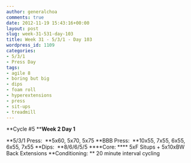 ```yaml
---
author: generalchoa
comments: true
date: 2012-11-19 15:43:16+00:00
layout: post
slug: week-31-531-day-103
title: Week 31 - 5/3/1 - Day 103
wordpress_id: 1109
categories:
- 5/3/1
- Press Day
tags:
- agile 8
- boring but big
- dips
- foam roll
- hyperextensions
- press
- sit-ups
- treadmill
---
```


**Cycle #5
****Week 2 Day 1**

**5/3/1 Press:  **5x60, 5x70, 5x75
**BBB Press:  **10x55, 7x55, 6x55, 6x55, 7x55
**Dips:  **8/6/6/5/5
****Core: **** 5xF Situps + 5x10xBW Back Extensions
**Conditioning: ** 20 minute interval cycling
